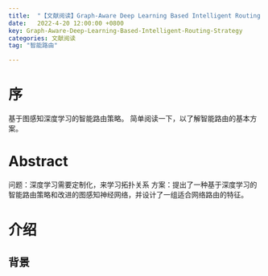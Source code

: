```yaml
---
title:  "【文献阅读】Graph-Aware Deep Learning Based Intelligent Routing Strategy"
date:   2022-4-20 12:00:00 +0800
key: Graph-Aware-Deep-Learning-Based-Intelligent-Routing-Strategy
categories: 文献阅读
tag: "智能路由"

---
```


# 序
基于图感知深度学习的智能路由策略。
简单阅读一下，以了解智能路由的基本方案。

# Abstract

问题：深度学习需要定制化，来学习拓扑关系
方案：提出了一种基于深度学习的智能路由策略和改进的图感知神经网络，并设计了一组适合网络路由的特征。

# 介绍

## 背景

